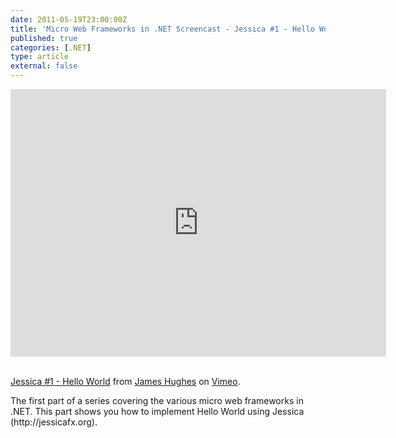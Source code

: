 ```yaml
---
date: 2011-05-19T23:00:00Z
title: 'Micro Web Frameworks in .NET Screencast - Jessica #1 - Hello World'
published: true
categories: [.NET]
type: article
external: false
---
```

<p><iframe src="https://player.vimeo.com/video/24014199?byline=0&amp;portrait=0" width="601" height="428" frameborder="0"></iframe><br><p><br>  <a href="http://vimeo.com/24014199">Jessica #1 - Hello World</a> from <a href="http://vimeo.com/user7151248">James Hughes</a> on <a href="http://vimeo.com">Vimeo</a>.</p></p><p>The first part of a series covering the various micro web frameworks in .<span class="caps">NET</span>.  This part shows you how to implement Hello World using Jessica (http://jessicafx.org).</p>